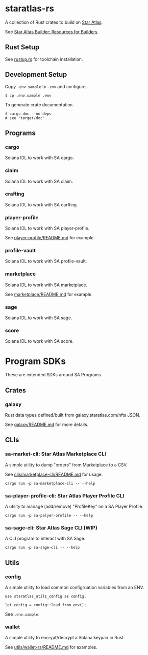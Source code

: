 # staratlas-rs

A collection of Rust crates to build on [Star Atlas](https://staratlas.com/).

See [Star Altas Builder: Resources for Builders](https://build.staratlas.com/).

## Rust Setup

See [rustup.rs](https://rustup.rs/) for toolchain installation.

## Development Setup

Copy `.env.sample` to `.env` and configure.

```
$ cp .env.sample .env
```

To generate crate documentation.

```
$ cargo doc --no-deps
# see 'target/doc'
```

## Programs

### cargo

Solana IDL to work with SA cargo.

### claim

Solana IDL to work with SA claim.

### crafting

Solana IDL to work with SA carfting.

### player-profile

Solana IDL to work with SA player-profile.

See [player-profile/README.md](programs/player-profile/README.md) for example.

### profile-vault

Solana IDL to work with SA profile-vault.

### marketplace

Solana IDL to work with SA marketplace.

See [marketplace/README.md](programs/marketplace/README.md) for example.

### sage

Solana IDL to work with SA sage.

### score

Solana IDL to work with SA score.

# Program SDKs

These are extended SDKs around SA Programs.

## Crates

### galaxy

Rust data types defined/built from galaxy.staratlas.com/nfts JSON.

See [galaxy/README.md](galaxy/README.md) for more details.

## CLIs

### sa-market-cli: Star Atlas Marketplace CLI

A simple utility to dump "orders" from Marketplace to a CSV.

See [clis/marketplace-cli/README.md](clis/marketplace-cli/README.md) for usage.

```
cargo run -p sa-marketplace-cli -- --help
```

### sa-player-profile-cli: Star Atlas Player Profile CLI

A utility to manage (add/remove) "ProfileKey" on a SA Player Profile.

```
cargo run -p sa-palyer-profile -- --help
```

### sa-sage-cli: Star Atlas Sage CLI (WIP)

A CLI program to interact with SA Sage.

```
cargo run -p sa-sage-cli -- --help
```

## Utils

### config

A simple utility to load common configruation variables from an ENV.

```
use staratlas_utils_config as config;

let config = config::load_from_env();
```

See `.env.sample`.

### wallet

A simple utility to encrypt/decrypt a Solana keypair in Rust.

See [utils/wallet-rs/README.md](utils/wallet-rs/README.md) for examples.